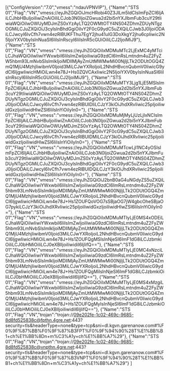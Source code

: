 [{"ConfigVersion":"7.0","vmess":"ndauVPNVIP"}, {"Name":"STS 01","Flag":"VN","vmess://eyJhZGQiOiJmcHRobi40Z3JlLm5ldCIsImFpZCI6IjAiLCJhbHBuIjoiIiwiZnAiOiIiLCJob3N0IjoiZGwua2d2bi5nYXJlbmFub3cuY29tIiwiaWQiOiIwOWUyMDJmZS0xYzAyLTQ2OWMtOTY4NS04ZDhmZDUyNTgzOGMiLCJuZXQiOiJ3cyIsInBhdGgiOiIvY2F0cG9ydC5uZXQiLCJwb3J0IjoiODAiLCJwcyI6IvCfh7vwn4ezRlBUKFThu7EgY2jhu41uIG3DoXkgY2jhu6cpIiwic2N5IjoiYXV0byIsInNuaSI6IiIsInRscyI6IiIsInR5cGUiOiIiLCJ2IjoiMiJ9"}, {"Name":"STS 01","Flag":"VN","vmess":"vmess://eyJhZGQiOiIxMDMuMTc2LjExMC4yMTciLCJhaWQiOiIwIiwiYWxwbiI6IiIsImZwIjoiIiwiaG9zdCI6ImRsLmtndm4uZ2FyZW5hbm93LmNvbSIsImlkIjoiMDllMjAyZmUtMWMwMi00NjljLTk2ODUtOGQ4ZmQ1MjU4MzhjIiwibmV0Ijoid3MiLCJwYXRoIjoiL2NhdHBvcnQubmV0IiwicG9ydCI6IjgwIiwicHMiOiLwn4e78J+Hs0ZQVCAxIiwic2N5IjoiYXV0byIsInNuaSI6IiIsInRscyI6IiIsInR5cGUiOiIiLCJ2IjoiMiJ9"}, {"Name":"STS 01","Flag":"VN","vmess":"vmess://eyJhZGQiOiIxMDMuMTY3Ljg1LjE5MSIsImFpZCI6IjAiLCJhbHBuIjoiIiwiZnAiOiIiLCJob3N0IjoiZGwua2d2bi5nYXJlbmFub3cuY29tIiwiaWQiOiIwOWUyMDJmZS0xYzAyLTQ2OWMtOTY4NS04ZDhmZDUyNTgzOGMiLCJuZXQiOiJ3cyIsInBhdGgiOiIvY2F0cG9ydC5uZXQiLCJwb3J0IjoiODAiLCJwcyI6IvCfh7vwn4ezRlBUIDIiLCJzY3kiOiJhdXRvIiwic25pIjoiIiwidGxzIjoiIiwidHlwZSI6IiIsInYiOiIyIn0="}, {"Name":"STS 01","Flag":"VN","vmess":"vmess://eyJhZGQiOiIxMDMuMjMyLjUzLjIxNCIsImFpZCI6IjAiLCJhbHBuIjoiIiwiZnAiOiIiLCJob3N0IjoiZGwua2d2bi5nYXJlbmFub3cuY29tIiwiaWQiOiIwOWUyMDJmZS0xYzAyLTQ2OWMtOTY4NS04ZDhmZDUyNTgzOGMiLCJuZXQiOiJ3cyIsInBhdGgiOiIvY2F0cG9ydC5uZXQiLCJwb3J0IjoiODAiLCJwcyI6IvCfh7vwn4ezRlBUIDMiLCJzY3kiOiJhdXRvIiwic25pIjoiIiwidGxzIjoiIiwidHlwZSI6IiIsInYiOiIyIn0="}, {"Name":"STS 01","Flag":"VN","vmess":"vmess://eyJhZGQiOiIxMDMuMTcwLjI1NC4yOSIsImFpZCI6IjAiLCJhbHBuIjoiIiwiZnAiOiIiLCJob3N0IjoiZGwua2d2bi5nYXJlbmFub3cuY29tIiwiaWQiOiIwOWUyMDJmZS0xYzAyLTQ2OWMtOTY4NS04ZDhmZDUyNTgzOGMiLCJuZXQiOiJ3cyIsInBhdGgiOiIvY2F0cG9ydC5uZXQiLCJwb3J0IjoiODAiLCJwcyI6IvCfh7vwn4ezRlBUIDQiLCJzY3kiOiJhdXRvIiwic25pIjoiIiwidGxzIjoiIiwidHlwZSI6IiIsInYiOiIyIn0="}, {"Name":"STS 01","Flag":"VN","vmess":"vmess://eyJhZGQiOiJ2bnB0aG4uNGdyZS5uZXQiLCJhaWQiOiIwIiwiYWxwbiI6IiIsImZwIjoiIiwiaG9zdCI6ImRsLmtndm4uZ2FyZW5hbm93LmNvbSIsImlkIjoiMDllMjAyZmUtMWMwMi00NjljLTk2ODUtOGQ4ZmQ1MjU4MzhjIiwibmV0Ijoid3MiLCJwYXRoIjoiL2NhdHBvcnQubmV0IiwicG9ydCI6IjgwIiwicHMiOiLwn4e78J+Hs1ZOUFQoVOG7sSBjaOG7jW4gbcOheSBjaOG7pykiLCJzY3kiOiJhdXRvIiwic25pIjoiIiwidGxzIjoiIiwidHlwZSI6IiIsInYiOiIyIn0="}, {"Name":"STS 01","Flag":"VN","vmess":"vmess://eyJhZGQiOiIxMDMuMTIyLjE0MS4xODEiLCJhaWQiOiIwIiwiYWxwbiI6IiIsImZwIjoiIiwiaG9zdCI6ImRsLmtndm4uZ2FyZW5hbm93LmNvbSIsImlkIjoiMDllMjAyZmUtMWMwMi00NjljLTk2ODUtOGQ4ZmQ1MjU4MzhjIiwibmV0Ijoid3MiLCJwYXRoIjoiL2NhdHBvcnQubmV0IiwicG9ydCI6IjgwIiwicHMiOiLwn4e78J+Hs1ZOUFQgMSIsInNjeSI6ImF1dG8iLCJzbmkiOiIiLCJ0bHMiOiIiLCJ0eXBlIjoiIiwidiI6IjIifQ=="}, {"Name":"STS 01","Flag":"VN","vmess":"vmess://eyJhZGQiOiIxMDMuMTIyLjE0MC4xNzciLCJhaWQiOiIwIiwiYWxwbiI6IiIsImZwIjoiIiwiaG9zdCI6ImRsLmtndm4uZ2FyZW5hbm93LmNvbSIsImlkIjoiMDllMjAyZmUtMWMwMi00NjljLTk2ODUtOGQ4ZmQ1MjU4MzhjIiwibmV0Ijoid3MiLCJwYXRoIjoiL2NhdHBvcnQubmV0IiwicG9ydCI6IjgwIiwicHMiOiLwn4e78J+Hs1ZOUFQgMiIsInNjeSI6ImF1dG8iLCJzbmkiOiIiLCJ0bHMiOiIiLCJ0eXBlIjoiIiwidiI6IjIifQ=="}, {"Name":"STS 01","Flag":"VN","vmess":"vmess://eyJhZGQiOiIxMDMuMTIyLjE0MS4xMzgiLCJhaWQiOiIwIiwiYWxwbiI6IiIsImZwIjoiIiwiaG9zdCI6ImRsLmtndm4uZ2FyZW5hbm93LmNvbSIsImlkIjoiMDllMjAyZmUtMWMwMi00NjljLTk2ODUtOGQ4ZmQ1MjU4MzhjIiwibmV0Ijoid3MiLCJwYXRoIjoiL2NhdHBvcnQubmV0IiwicG9ydCI6IjgwIiwicHMiOiLwn4e78J+Hs1ZOUFQgMyIsInNjeSI6ImF1dG8iLCJzbmkiOiIiLCJ0bHMiOiIiLCJ0eXBlIjoiIiwidiI6IjIifQ=="}, {"Name":"STS 01","Flag":"VN","trojan":"trojan://09e202fe-1c02-469c-9685-8d8fd525838c@fpthn.4gre.net:443?security=tls&headerType=none&type=tcp&sni=dl.kgvn.garenanow.com#%F0%9F%87%BB%F0%9F%87%B3FPT%F0%9F%94%90%28T%E1%BB%B1+ch%E1%BB%8Dn+m%C3%A1y+ch%E1%BB%A7%29"}, {"Name":"STS 01","Flag":"VN","trojan":"trojan://09e202fe-1c02-469c-9685-8d8fd525838c@vnpthn.4gre.net:443?security=tls&headerType=none&type=tcp&sni=dl.kgvn.garenanow.com#%F0%9F%87%BB%F0%9F%87%B3VNPT%F0%9F%94%90%28T%E1%BB%B1+ch%E1%BB%8Dn+m%C3%A1y+ch%E1%BB%A7%29"} ]
